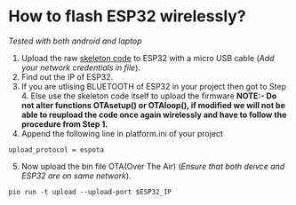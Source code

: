 # How to flash ESP32 wirelessly?
*Tested with both android and laptop*
1. Upload the raw [skeleton code](https://github.com/TUdayKiranReddy/Intro-to-UAV/blob/main/wireless_flashing/skeleton.cpp) to ESP32 with a micro USB cable (*Add your network credentials in file*).
2. Find out the IP of ESP32.
3. If you are utlising BLUETOOTH of ESP32 in your project then got to Step 4. Else use the skeleton code itself to upload the firmware  **NOTE:- Do not alter functions OTAsetup() or OTAloop(), if modified we will not be able to reupload the code once again wirelessly and have to follow the procedure from Step 1.**
4. Append the following line in platform.ini of your project
```
upload_protocol = espota
```
5. Now upload the bin file OTA(Over The Air) (*Ensure that both deivce and ESP32 are on same network*).
```
pio run -t upload --upload-port $ESP32_IP
```
